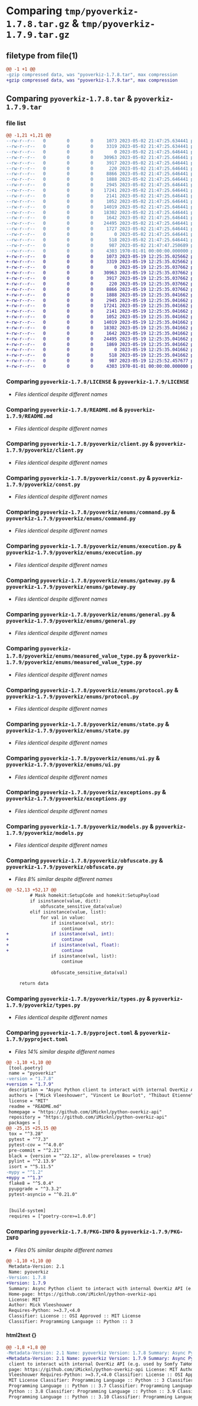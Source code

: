 # Comparing `tmp/pyoverkiz-1.7.8.tar.gz` & `tmp/pyoverkiz-1.7.9.tar.gz`

## filetype from file(1)

```diff
@@ -1 +1 @@
-gzip compressed data, was "pyoverkiz-1.7.8.tar", max compression
+gzip compressed data, was "pyoverkiz-1.7.9.tar", max compression
```

## Comparing `pyoverkiz-1.7.8.tar` & `pyoverkiz-1.7.9.tar`

### file list

```diff
@@ -1,21 +1,21 @@
--rw-r--r--   0        0        0     1073 2023-05-02 21:47:25.634441 pyoverkiz-1.7.8/LICENSE
--rw-r--r--   0        0        0     3319 2023-05-02 21:47:25.634441 pyoverkiz-1.7.8/README.md
--rw-r--r--   0        0        0        0 2023-05-02 21:47:25.646441 pyoverkiz-1.7.8/pyoverkiz/__init__.py
--rw-r--r--   0        0        0    30963 2023-05-02 21:47:25.646441 pyoverkiz-1.7.8/pyoverkiz/client.py
--rw-r--r--   0        0        0     3917 2023-05-02 21:47:25.646441 pyoverkiz-1.7.8/pyoverkiz/const.py
--rw-r--r--   0        0        0      220 2023-05-02 21:47:25.646441 pyoverkiz-1.7.8/pyoverkiz/enums/__init__.py
--rw-r--r--   0        0        0     8866 2023-05-02 21:47:25.646441 pyoverkiz-1.7.8/pyoverkiz/enums/command.py
--rw-r--r--   0        0        0     1888 2023-05-02 21:47:25.646441 pyoverkiz-1.7.8/pyoverkiz/enums/execution.py
--rw-r--r--   0        0        0     2945 2023-05-02 21:47:25.646441 pyoverkiz-1.7.8/pyoverkiz/enums/gateway.py
--rw-r--r--   0        0        0    17241 2023-05-02 21:47:25.646441 pyoverkiz-1.7.8/pyoverkiz/enums/general.py
--rw-r--r--   0        0        0     2141 2023-05-02 21:47:25.646441 pyoverkiz-1.7.8/pyoverkiz/enums/measured_value_type.py
--rw-r--r--   0        0        0     1052 2023-05-02 21:47:25.646441 pyoverkiz-1.7.8/pyoverkiz/enums/protocol.py
--rw-r--r--   0        0        0    14019 2023-05-02 21:47:25.646441 pyoverkiz-1.7.8/pyoverkiz/enums/state.py
--rw-r--r--   0        0        0    18302 2023-05-02 21:47:25.646441 pyoverkiz-1.7.8/pyoverkiz/enums/ui.py
--rw-r--r--   0        0        0     1642 2023-05-02 21:47:25.646441 pyoverkiz-1.7.8/pyoverkiz/exceptions.py
--rw-r--r--   0        0        0    24495 2023-05-02 21:47:25.646441 pyoverkiz-1.7.8/pyoverkiz/models.py
--rw-r--r--   0        0        0     1727 2023-05-02 21:47:25.646441 pyoverkiz-1.7.8/pyoverkiz/obfuscate.py
--rw-r--r--   0        0        0        0 2023-05-02 21:47:25.646441 pyoverkiz-1.7.8/pyoverkiz/py.typed
--rw-r--r--   0        0        0      518 2023-05-02 21:47:25.646441 pyoverkiz-1.7.8/pyoverkiz/types.py
--rw-r--r--   0        0        0      987 2023-05-02 21:47:47.250689 pyoverkiz-1.7.8/pyproject.toml
--rw-r--r--   0        0        0     4303 1970-01-01 00:00:00.000000 pyoverkiz-1.7.8/PKG-INFO
+-rw-r--r--   0        0        0     1073 2023-05-19 12:25:35.025662 pyoverkiz-1.7.9/LICENSE
+-rw-r--r--   0        0        0     3319 2023-05-19 12:25:35.025662 pyoverkiz-1.7.9/README.md
+-rw-r--r--   0        0        0        0 2023-05-19 12:25:35.037662 pyoverkiz-1.7.9/pyoverkiz/__init__.py
+-rw-r--r--   0        0        0    30963 2023-05-19 12:25:35.037662 pyoverkiz-1.7.9/pyoverkiz/client.py
+-rw-r--r--   0        0        0     3917 2023-05-19 12:25:35.037662 pyoverkiz-1.7.9/pyoverkiz/const.py
+-rw-r--r--   0        0        0      220 2023-05-19 12:25:35.037662 pyoverkiz-1.7.9/pyoverkiz/enums/__init__.py
+-rw-r--r--   0        0        0     8866 2023-05-19 12:25:35.037662 pyoverkiz-1.7.9/pyoverkiz/enums/command.py
+-rw-r--r--   0        0        0     1888 2023-05-19 12:25:35.041662 pyoverkiz-1.7.9/pyoverkiz/enums/execution.py
+-rw-r--r--   0        0        0     2945 2023-05-19 12:25:35.041662 pyoverkiz-1.7.9/pyoverkiz/enums/gateway.py
+-rw-r--r--   0        0        0    17241 2023-05-19 12:25:35.041662 pyoverkiz-1.7.9/pyoverkiz/enums/general.py
+-rw-r--r--   0        0        0     2141 2023-05-19 12:25:35.041662 pyoverkiz-1.7.9/pyoverkiz/enums/measured_value_type.py
+-rw-r--r--   0        0        0     1052 2023-05-19 12:25:35.041662 pyoverkiz-1.7.9/pyoverkiz/enums/protocol.py
+-rw-r--r--   0        0        0    14019 2023-05-19 12:25:35.041662 pyoverkiz-1.7.9/pyoverkiz/enums/state.py
+-rw-r--r--   0        0        0    18302 2023-05-19 12:25:35.041662 pyoverkiz-1.7.9/pyoverkiz/enums/ui.py
+-rw-r--r--   0        0        0     1642 2023-05-19 12:25:35.041662 pyoverkiz-1.7.9/pyoverkiz/exceptions.py
+-rw-r--r--   0        0        0    24495 2023-05-19 12:25:35.041662 pyoverkiz-1.7.9/pyoverkiz/models.py
+-rw-r--r--   0        0        0     1869 2023-05-19 12:25:35.041662 pyoverkiz-1.7.9/pyoverkiz/obfuscate.py
+-rw-r--r--   0        0        0        0 2023-05-19 12:25:35.041662 pyoverkiz-1.7.9/pyoverkiz/py.typed
+-rw-r--r--   0        0        0      518 2023-05-19 12:25:35.041662 pyoverkiz-1.7.9/pyoverkiz/types.py
+-rw-r--r--   0        0        0      987 2023-05-19 12:25:52.457677 pyoverkiz-1.7.9/pyproject.toml
+-rw-r--r--   0        0        0     4303 1970-01-01 00:00:00.000000 pyoverkiz-1.7.9/PKG-INFO
```

### Comparing `pyoverkiz-1.7.8/LICENSE` & `pyoverkiz-1.7.9/LICENSE`

 * *Files identical despite different names*

### Comparing `pyoverkiz-1.7.8/README.md` & `pyoverkiz-1.7.9/README.md`

 * *Files identical despite different names*

### Comparing `pyoverkiz-1.7.8/pyoverkiz/client.py` & `pyoverkiz-1.7.9/pyoverkiz/client.py`

 * *Files identical despite different names*

### Comparing `pyoverkiz-1.7.8/pyoverkiz/const.py` & `pyoverkiz-1.7.9/pyoverkiz/const.py`

 * *Files identical despite different names*

### Comparing `pyoverkiz-1.7.8/pyoverkiz/enums/command.py` & `pyoverkiz-1.7.9/pyoverkiz/enums/command.py`

 * *Files identical despite different names*

### Comparing `pyoverkiz-1.7.8/pyoverkiz/enums/execution.py` & `pyoverkiz-1.7.9/pyoverkiz/enums/execution.py`

 * *Files identical despite different names*

### Comparing `pyoverkiz-1.7.8/pyoverkiz/enums/gateway.py` & `pyoverkiz-1.7.9/pyoverkiz/enums/gateway.py`

 * *Files identical despite different names*

### Comparing `pyoverkiz-1.7.8/pyoverkiz/enums/general.py` & `pyoverkiz-1.7.9/pyoverkiz/enums/general.py`

 * *Files identical despite different names*

### Comparing `pyoverkiz-1.7.8/pyoverkiz/enums/measured_value_type.py` & `pyoverkiz-1.7.9/pyoverkiz/enums/measured_value_type.py`

 * *Files identical despite different names*

### Comparing `pyoverkiz-1.7.8/pyoverkiz/enums/protocol.py` & `pyoverkiz-1.7.9/pyoverkiz/enums/protocol.py`

 * *Files identical despite different names*

### Comparing `pyoverkiz-1.7.8/pyoverkiz/enums/state.py` & `pyoverkiz-1.7.9/pyoverkiz/enums/state.py`

 * *Files identical despite different names*

### Comparing `pyoverkiz-1.7.8/pyoverkiz/enums/ui.py` & `pyoverkiz-1.7.9/pyoverkiz/enums/ui.py`

 * *Files identical despite different names*

### Comparing `pyoverkiz-1.7.8/pyoverkiz/exceptions.py` & `pyoverkiz-1.7.9/pyoverkiz/exceptions.py`

 * *Files identical despite different names*

### Comparing `pyoverkiz-1.7.8/pyoverkiz/models.py` & `pyoverkiz-1.7.9/pyoverkiz/models.py`

 * *Files identical despite different names*

### Comparing `pyoverkiz-1.7.8/pyoverkiz/obfuscate.py` & `pyoverkiz-1.7.9/pyoverkiz/obfuscate.py`

 * *Files 8% similar despite different names*

```diff
@@ -52,13 +52,17 @@
         # Mask homekit:SetupCode and homekit:SetupPayload
         if isinstance(value, dict):
             obfuscate_sensitive_data(value)
         elif isinstance(value, list):
             for val in value:
                 if isinstance(val, str):
                     continue
+                if isinstance(val, int):
+                    continue
+                if isinstance(val, float):
+                    continue
                 if isinstance(val, list):
                     continue
 
                 obfuscate_sensitive_data(val)
 
     return data
```

### Comparing `pyoverkiz-1.7.8/pyoverkiz/types.py` & `pyoverkiz-1.7.9/pyoverkiz/types.py`

 * *Files identical despite different names*

### Comparing `pyoverkiz-1.7.8/pyproject.toml` & `pyoverkiz-1.7.9/pyproject.toml`

 * *Files 14% similar despite different names*

```diff
@@ -1,10 +1,10 @@
 [tool.poetry]
 name = "pyoverkiz"
-version = "1.7.8"
+version = "1.7.9"
 description = "Async Python client to interact with internal OverKiz API (e.g. used by Somfy TaHoma)."
 authors = ["Mick Vleeshouwer", "Vincent Le Bourlot", "Thibaut Etienne"]
 license = "MIT"
 readme = "README.md"
 homepage = "https://github.com/iMicknl/python-overkiz-api"
 repository = "https://github.com/iMicknl/python-overkiz-api"
 packages = [
@@ -25,15 +25,15 @@
 tox = "^3.28"
 pytest = "^7.3"
 pytest-cov = "^4.0.0"
 pre-commit = "^2.21"
 black = {version = "^22.12", allow-prereleases = true}
 pylint = "^2.13.9"
 isort = "^5.11.5"
-mypy = "^1.2"
+mypy = "^1.3"
 flake8 = "^5.0.4"
 pyupgrade = "^3.3.2"
 pytest-asyncio = "^0.21.0"
 
 
 [build-system]
 requires = ["poetry-core>=1.0.0"]
```

### Comparing `pyoverkiz-1.7.8/PKG-INFO` & `pyoverkiz-1.7.9/PKG-INFO`

 * *Files 0% similar despite different names*

```diff
@@ -1,10 +1,10 @@
 Metadata-Version: 2.1
 Name: pyoverkiz
-Version: 1.7.8
+Version: 1.7.9
 Summary: Async Python client to interact with internal OverKiz API (e.g. used by Somfy TaHoma).
 Home-page: https://github.com/iMicknl/python-overkiz-api
 License: MIT
 Author: Mick Vleeshouwer
 Requires-Python: >=3.7,<4.0
 Classifier: License :: OSI Approved :: MIT License
 Classifier: Programming Language :: Python :: 3
```

#### html2text {}

```diff
@@ -1,8 +1,8 @@
-Metadata-Version: 2.1 Name: pyoverkiz Version: 1.7.8 Summary: Async Python
+Metadata-Version: 2.1 Name: pyoverkiz Version: 1.7.9 Summary: Async Python
 client to interact with internal OverKiz API (e.g. used by Somfy TaHoma). Home-
 page: https://github.com/iMicknl/python-overkiz-api License: MIT Author: Mick
 Vleeshouwer Requires-Python: >=3.7,<4.0 Classifier: License :: OSI Approved ::
 MIT License Classifier: Programming Language :: Python :: 3 Classifier:
 Programming Language :: Python :: 3.7 Classifier: Programming Language ::
 Python :: 3.8 Classifier: Programming Language :: Python :: 3.9 Classifier:
 Programming Language :: Python :: 3.10 Classifier: Programming Language ::
```


